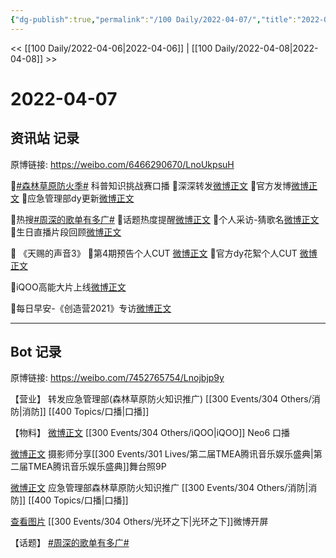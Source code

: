 ```yaml
---
{"dg-publish":true,"permalink":"/100 Daily/2022-04-07/","title":"2022-04-07","created":"2022-11-21T00:23:41.000+08:00","updated":"2023-04-11T14:46:34.000+08:00"}
---
```



<< [[100 Daily/2022-04-06\|2022-04-06]] | [[100 Daily/2022-04-08\|2022-04-08]] >>

# 2022-04-07

## 资讯站 记录

原博链接: https://weibo.com/6466290670/LnoUkpsuH

🌟[#森林草原防火季#](https://s.weibo.com/weibo?q=%23%E6%A3%AE%E6%9E%97%E8%8D%89%E5%8E%9F%E9%98%B2%E7%81%AB%E5%AD%A3%23) 科普知识挑战赛口播
🌱深深转发[微博正文](https://m.weibo.cn/6466290670/4755699529417682)
🌱官方发博[微博正文](https://m.weibo.cn/5342220662/4755693716375868)
🌱应急管理部dy更新[微博正文](https://m.weibo.cn/6466290670/4755693938412634)

🌟热搜[#周深的歌单有多广#](https://s.weibo.com/weibo?q=%23%E5%91%A8%E6%B7%B1%E7%9A%84%E6%AD%8C%E5%8D%95%E6%9C%89%E5%A4%9A%E5%B9%BF%23)
🌱话题热度提醒[微博正文](https://m.weibo.cn/6466290670/4755582256679723)
🌱个人采访-猜歌名[微博正文](https://m.weibo.cn/6466290670/4755557506352634)
🌱生日直播片段回顾[微博正文](https://m.weibo.cn/6466290670/4755578482330763)

🌟 《天赐的声音3》
🌱第4期预告个人CUT [微博正文](https://m.weibo.cn/6466290670/4755770607141780)
🌱官方dy花絮个人CUT [微博正文](https://m.weibo.cn/6466290670/4755559083673327)

🌟iQOO高能大片上线[微博正文](https://m.weibo.cn/6466290670/4755667640386692)

🌟每日早安-《创造营2021》专访[微博正文](https://m.weibo.cn/6466290670/4755537084551027)

---
## Bot 记录

原博链接: https://weibo.com/7452765754/Lnojbjp9y

【营业】
[](https://m.weibo.cn/1736988591/4755698476389857) 转发应急管理部(森林草原防火知识推广) [[300 Events/304 Others/消防\|消防]] [[400 Topics/口播\|口播]]

【物料】
[微博正文](https://m.weibo.cn/6960161079/4755660094573951) [[300 Events/304 Others/iQOO\|iQOO]] Neo6 口播

[微博正文](https://m.weibo.cn/3796099843/4755632101789285) 摄影师分享[[300 Events/301 Lives/第二届TMEA腾讯音乐娱乐盛典\|第二届TMEA腾讯音乐娱乐盛典]]舞台照9P

[微博正文](https://m.weibo.cn/5342220662/4755693716375868) 应急管理部森林草原防火知识推广 [[300 Events/304 Others/消防\|消防]] [[400 Topics/口播\|口播]]

[查看图片](https://wx4.sinaimg.cn/large/0088n2Pggy1h11j4r9y4sj30hr13htbs.jpg) [[300 Events/304 Others/光环之下\|光环之下]]微博开屏

【话题】
[#周深的歌单有多广#](https://s.weibo.com/weibo?q=%23%E5%91%A8%E6%B7%B1%E7%9A%84%E6%AD%8C%E5%8D%95%E6%9C%89%E5%A4%9A%E5%B9%BF%23)
